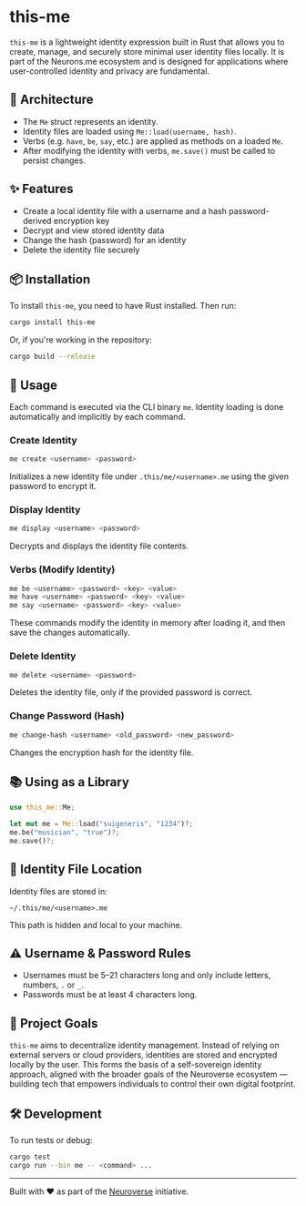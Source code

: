 # this-me
`this-me` is a lightweight identity expression built in Rust that allows you to create, manage, and securely store minimal user identity files locally. It is part of the Neurons.me ecosystem and is designed for applications where user-controlled identity and privacy are fundamental. 

## 🧱 Architecture
- The `Me` struct represents an identity.
- Identity files are loaded using `Me::load(username, hash)`.
- Verbs (e.g. `have`, `be`, `say`, etc.) are applied as methods on a loaded `Me`.
- After modifying the identity with verbs, `me.save()` must be called to persist changes.

## ✨ Features
- Create a local identity file with a username and a hash password-derived encryption key
- Decrypt and view stored identity data
- Change the hash (password) for an identity
- Delete the identity file securely

## 📦 Installation
To install `this-me`, you need to have Rust installed. Then run:

```bash
cargo install this-me
```

Or, if you're working in the repository:
```bash
cargo build --release
```

## 🚀 Usage
Each command is executed via the CLI binary `me`. Identity loading is done automatically and implicitly by each command.

### Create Identity
```bash
me create <username> <password>
```
Initializes a new identity file under `.this/me/<username>.me` using the given password to encrypt it.

### Display Identity
```bash
me display <username> <password>
```
Decrypts and displays the identity file contents.

### Verbs (Modify Identity)
```bash
me be <username> <password> <key> <value>
me have <username> <password> <key> <value>
me say <username> <password> <key> <value>
```
These commands modify the identity in memory after loading it, and then save the changes automatically.

### Delete Identity
```bash
me delete <username> <password>
```
Deletes the identity file, only if the provided password is correct.

### Change Password (Hash)
```bash
me change-hash <username> <old_password> <new_password>
```
Changes the encryption hash for the identity file.

## 📚 Using as a Library
```rust
use this_me::Me;

let mut me = Me::load("suigeneris", "1234")?;
me.be("musician", "true")?;
me.save()?;
```

## 📂 Identity File Location
Identity files are stored in:
```
~/.this/me/<username>.me
```
This path is hidden and local to your machine.

## ⚠️ Username & Password Rules
- Usernames must be 5–21 characters long and only include letters, numbers, `.` or `_`.
- Passwords must be at least 4 characters long.

## 🧠 Project Goals
`this-me` aims to decentralize identity management. Instead of relying on external servers or cloud providers, identities are stored and encrypted locally by the user. This forms the basis of a self-sovereign identity approach, aligned with the broader goals of the Neuroverse ecosystem — building tech that empowers individuals to control their own digital footprint.

## 🛠 Development
To run tests or debug:

```bash
cargo test
cargo run --bin me -- <command> ...
```

---

Built with ❤️ as part of the [Neuroverse](https://neurons.me) initiative.